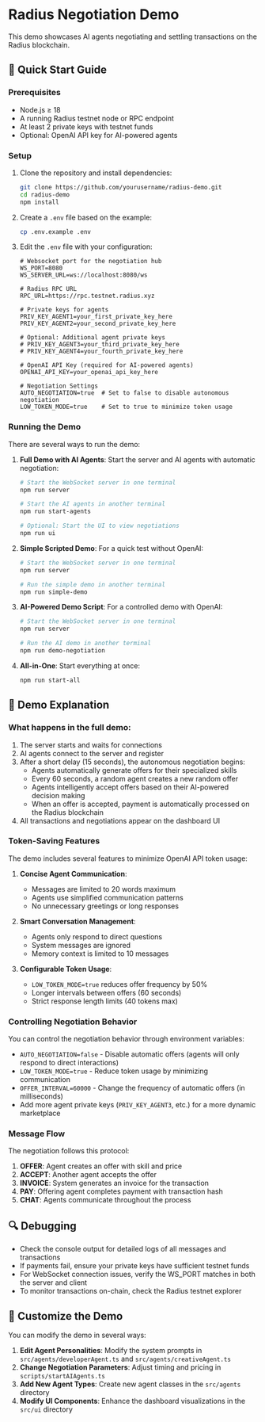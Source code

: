 # Radius Negotiation Demo

This demo showcases AI agents negotiating and settling transactions on the Radius blockchain.

## 🚀 Quick Start Guide

### Prerequisites
- Node.js ≥ 18
- A running Radius testnet node or RPC endpoint
- At least 2 private keys with testnet funds
- Optional: OpenAI API key for AI-powered agents

### Setup

1. Clone the repository and install dependencies:
   ```bash
   git clone https://github.com/yourusername/radius-demo.git
   cd radius-demo
   npm install
   ```

2. Create a `.env` file based on the example:
   ```bash
   cp .env.example .env
   ```

3. Edit the `.env` file with your configuration:
   ```
   # Websocket port for the negotiation hub
   WS_PORT=8080
   WS_SERVER_URL=ws://localhost:8080/ws
   
   # Radius RPC URL
   RPC_URL=https://rpc.testnet.radius.xyz
   
   # Private keys for agents
   PRIV_KEY_AGENT1=your_first_private_key_here
   PRIV_KEY_AGENT2=your_second_private_key_here
   
   # Optional: Additional agent private keys
   # PRIV_KEY_AGENT3=your_third_private_key_here
   # PRIV_KEY_AGENT4=your_fourth_private_key_here
   
   # OpenAI API Key (required for AI-powered agents)
   OPENAI_API_KEY=your_openai_api_key_here
   
   # Negotiation Settings
   AUTO_NEGOTIATION=true  # Set to false to disable autonomous negotiation
   LOW_TOKEN_MODE=true    # Set to true to minimize token usage
   ```

### Running the Demo

There are several ways to run the demo:

1. **Full Demo with AI Agents**: Start the server and AI agents with automatic negotiation:
   ```bash
   # Start the WebSocket server in one terminal
   npm run server
   
   # Start the AI agents in another terminal
   npm run start-agents
   
   # Optional: Start the UI to view negotiations
   npm run ui
   ```

2. **Simple Scripted Demo**: For a quick test without OpenAI:
   ```bash
   # Start the WebSocket server in one terminal
   npm run server
   
   # Run the simple demo in another terminal
   npm run simple-demo
   ```

3. **AI-Powered Demo Script**: For a controlled demo with OpenAI:
   ```bash
   # Start the WebSocket server in one terminal
   npm run server
   
   # Run the AI demo in another terminal
   npm run demo-negotiation
   ```

4. **All-in-One**: Start everything at once:
   ```bash
   npm run start-all
   ```

## 📝 Demo Explanation

### What happens in the full demo:

1. The server starts and waits for connections
2. AI agents connect to the server and register
3. After a short delay (15 seconds), the autonomous negotiation begins:
   - Agents automatically generate offers for their specialized skills
   - Every 60 seconds, a random agent creates a new random offer
   - Agents intelligently accept offers based on their AI-powered decision making
   - When an offer is accepted, payment is automatically processed on the Radius blockchain
4. All transactions and negotiations appear on the dashboard UI

### Token-Saving Features

The demo includes several features to minimize OpenAI API token usage:

1. **Concise Agent Communication**:
   - Messages are limited to 20 words maximum
   - Agents use simplified communication patterns
   - No unnecessary greetings or long responses

2. **Smart Conversation Management**:
   - Agents only respond to direct questions
   - System messages are ignored
   - Memory context is limited to 10 messages

3. **Configurable Token Usage**:
   - `LOW_TOKEN_MODE=true` reduces offer frequency by 50%
   - Longer intervals between offers (60 seconds)
   - Strict response length limits (40 tokens max)

### Controlling Negotiation Behavior

You can control the negotiation behavior through environment variables:

- `AUTO_NEGOTIATION=false` - Disable automatic offers (agents will only respond to direct interactions)
- `LOW_TOKEN_MODE=true` - Reduce token usage by minimizing communication
- `OFFER_INTERVAL=60000` - Change the frequency of automatic offers (in milliseconds)
- Add more agent private keys (`PRIV_KEY_AGENT3`, etc.) for a more dynamic marketplace

### Message Flow

The negotiation follows this protocol:

1. **OFFER**: Agent creates an offer with skill and price
2. **ACCEPT**: Another agent accepts the offer
3. **INVOICE**: System generates an invoice for the transaction
4. **PAY**: Offering agent completes payment with transaction hash
5. **CHAT**: Agents communicate throughout the process

## 🔍 Debugging

- Check the console output for detailed logs of all messages and transactions
- If payments fail, ensure your private keys have sufficient testnet funds
- For WebSocket connection issues, verify the WS_PORT matches in both the server and client
- To monitor transactions on-chain, check the Radius testnet explorer

## 🧪 Customize the Demo

You can modify the demo in several ways:

1. **Edit Agent Personalities**: Modify the system prompts in `src/agents/developerAgent.ts` and `src/agents/creativeAgent.ts`
2. **Change Negotiation Parameters**: Adjust timing and pricing in `scripts/startAIAgents.ts`
3. **Add New Agent Types**: Create new agent classes in the `src/agents` directory
4. **Modify UI Components**: Enhance the dashboard visualizations in the `src/ui` directory 
